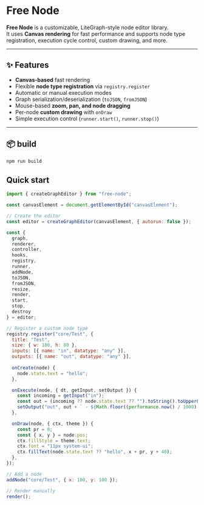 # Free Node

**Free Node** is a customizable, LiteGraph-style node editor library.  
It uses **Canvas rendering** for fast performance and supports node type registration, execution cycle control, custom drawing, and more.

---

## ✨ Features
- **Canvas-based** fast rendering
- Flexible **node type registration** via `registry.register`
- Automatic or manual execution modes
- Graph serialization/deserialization (`toJSON`, `fromJSON`)
- Mouse-based **zoom, pan, and node dragging**
- Per-node **custom drawing** with `onDraw`
- Simple execution control (`runner.start()`, `runner.stop()`)

---

## 📦 build

```bash
npm run build

```

## Quick start

```js
import { createGraphEditor } from "free-node";

const canvasElement = document.getElementById("canvasElement");

// Create the editor
const editor = createGraphEditor(canvasElement, { autorun: false });

const {
  graph,
  renderer,
  controller,
  hooks,
  registry,
  runner,
  addNode,
  toJSON,
  fromJSON,
  resize,
  render,
  start,
  stop,
  destroy
} = editor;

// Register a custom node type
registry.register("core/Test", {
  title: "Test",
  size: { w: 180, h: 80 },
  inputs: [{ name: "in", datatype: "any" }],
  outputs: [{ name: "out", datatype: "any" }],
  
  onCreate(node) {
    node.state.text = "hello";
  },

  onExecute(node, { dt, getInput, setOutput }) {
    const incoming = getInput("in");
    const out = (incoming ?? node.state.text ?? "").toString().toUpperCase();
    setOutput("out", out + ` · ${Math.floor((performance.now() / 1000) % 100)}`);
  },

  onDraw(node, { ctx, theme }) {
    const pr = 8;
    const { x, y } = node.pos;
    ctx.fillStyle = theme.text;
    ctx.font = "11px system-ui";
    ctx.fillText(node.state.text ?? "hello", x + pr, y + 40);
  },
});

// Add a node
addNode("core/Test", { x: 100, y: 100 });

// Render manually
render();

```